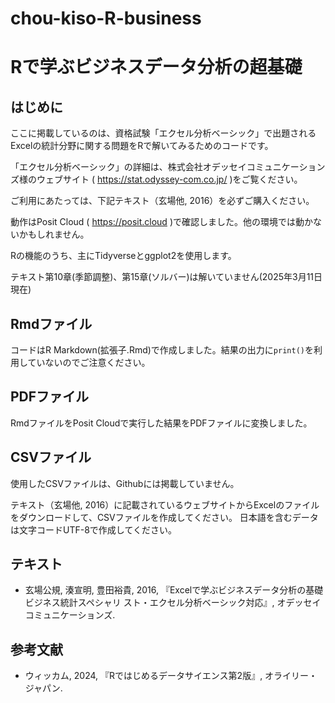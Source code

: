 # chou-kiso-R-business

# Rで学ぶビジネスデータ分析の超基礎

## はじめに

ここに掲載しているのは、資格試験「エクセル分析ベーシック」で出題されるExcelの統計分野に関する問題をRで解いてみるためのコードです。


「エクセル分析ベーシック」の詳細は、株式会社オデッセイコミュニケーションズ様のウェブサイト ( https://stat.odyssey-com.co.jp/ )をご覧ください。

ご利用にあたっては、下記テキスト（玄場他, 2016）を必ずご購入ください。

動作はPosit Cloud ( https://posit.cloud )で確認しました。他の環境では動かないかもしれません。

Rの機能のうち、主にTidyverseとggplot2を使用します。

テキスト第10章(季節調整)、第15章(ソルバー)は解いていません(2025年3月11日現在)

## Rmdファイル

コードはR Markdown(拡張子.Rmd)で作成しました。結果の出力に`print()`を利用していないのでご注意ください。


## PDFファイル

RmdファイルをPosit Cloudで実行した結果をPDFファイルに変換しました。

## CSVファイル

使用したCSVファイルは、Githubには掲載していません。

テキスト（玄場他, 2016）に記載されているウェブサイトからExcelのファイルをダウンロードして、CSVファイルを作成してください。
日本語を含むデータは文字コードUTF-8で作成してください。


## テキスト

- 玄場公規, 湊宣明, 豊田裕貴, 2016, 『Excelで学ぶビジネスデータ分析の基礎ビジネス統計スペシャリ
スト・エクセル分析ベーシック対応』, オデッセイコミュニケーションズ.

## 参考文献

- ウィッカム, 2024, 『Rではじめるデータサイエンス第2版』, オライリー・ジャパン.

